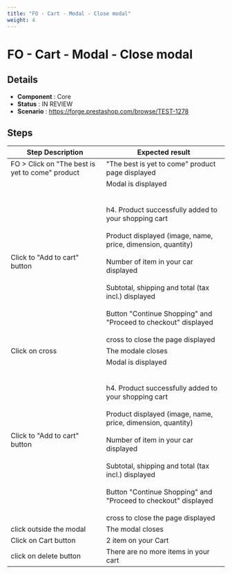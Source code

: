 ```yaml
---
title: "FO - Cart - Modal - Close modal"
weight: 4
---
```


# FO - Cart - Modal - Close modal
## Details
* **Component** : Core
* **Status** : IN REVIEW
* **Scenario** : https://forge.prestashop.com/browse/TEST-1278

## Steps
| Step Description | Expected result |
| ----- | ----- |
| FO > Click on "The best is yet to come" product | "The best is yet to come" product page displayed |
| Click to "Add to cart" button | Modal is displayed<br><br> <br>h4. Product successfully added to your shopping cart<br><br>Product displayed (image, name, price, dimension, quantity)<br><br>Number of item in your car displayed<br><br>Subtotal, shipping and total (tax incl.) displayed<br><br>Button "Continue Shopping" and "Proceed to checkout" displayed<br><br>cross to close the page displayed |
| Click on cross | The modale closes |
| Click to "Add to cart" button | Modal is displayed<br><br> <br>h4. Product successfully added to your shopping cart<br><br>Product displayed (image, name, price, dimension, quantity)<br><br>Number of item in your car displayed<br><br>Subtotal, shipping and total (tax incl.) displayed<br><br>Button "Continue Shopping" and "Proceed to checkout" displayed<br><br>cross to close the page displayed |
| click outside the modal | The modal closes |
| Click on Cart button | 2 item on your Cart |
| click on delete button | There are no more items in your cart |
